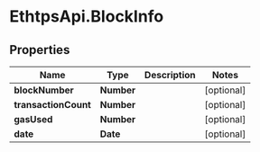 # EthtpsApi.BlockInfo

## Properties

Name | Type | Description | Notes
------------ | ------------- | ------------- | -------------
**blockNumber** | **Number** |  | [optional] 
**transactionCount** | **Number** |  | [optional] 
**gasUsed** | **Number** |  | [optional] 
**date** | **Date** |  | [optional] 


